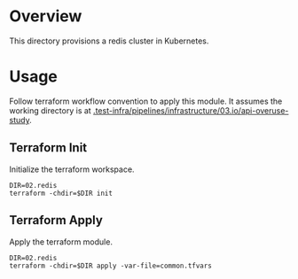 <!--
    Licensed to the Apache Software Foundation (ASF) under one
    or more contributor license agreements.  See the NOTICE file
    distributed with this work for additional information
    regarding copyright ownership.  The ASF licenses this file
    to you under the Apache License, Version 2.0 (the
    "License"); you may not use this file except in compliance
    with the License.  You may obtain a copy of the License at

      http://www.apache.org/licenses/LICENSE-2.0

    Unless required by applicable law or agreed to in writing,
    software distributed under the License is distributed on an
    "AS IS" BASIS, WITHOUT WARRANTIES OR CONDITIONS OF ANY
    KIND, either express or implied.  See the License for the
    specific language governing permissions and limitations
    under the License.
-->

# Overview

This directory provisions a redis cluster in Kubernetes.

# Usage

Follow terraform workflow convention to apply this module. It assumes the
working directory is at
[.test-infra/pipelines/infrastructure/03.io/api-overuse-study](..).

## Terraform Init

Initialize the terraform workspace.

```
DIR=02.redis
terraform -chdir=$DIR init
```

## Terraform Apply

Apply the terraform module.

```
DIR=02.redis
terraform -chdir=$DIR apply -var-file=common.tfvars
```
